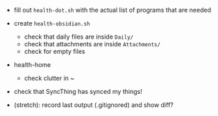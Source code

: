 - fill out `health-dot.sh` with the actual list of programs that are needed

- create `health-obsidian.sh`
  - check that daily files are inside `Daily/`
  - check that attachments are inside `Attachments/`
  - check for empty files

- health-home
  - check clutter in ~

- check that SyncThing has synced my things!

- (stretch): record last output (.gitignored) and show diff?
